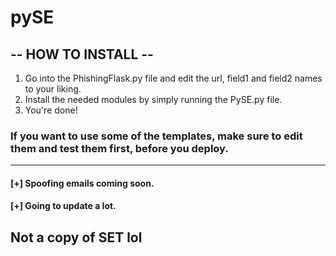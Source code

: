 # pySE

## -- HOW TO INSTALL --
  1. Go into the PhishingFlask.py file and edit the url, field1 and field2 names to your liking.
  2. Install the needed modules by simply running the PySE.py file.
  3. You're done!


### If you want to use some of the templates, make sure to edit them and test them first, before you deploy.
--------------------------------
#### [+] Spoofing emails coming soon.
#### [+] Going to update a lot.

## Not a copy of SET lol
